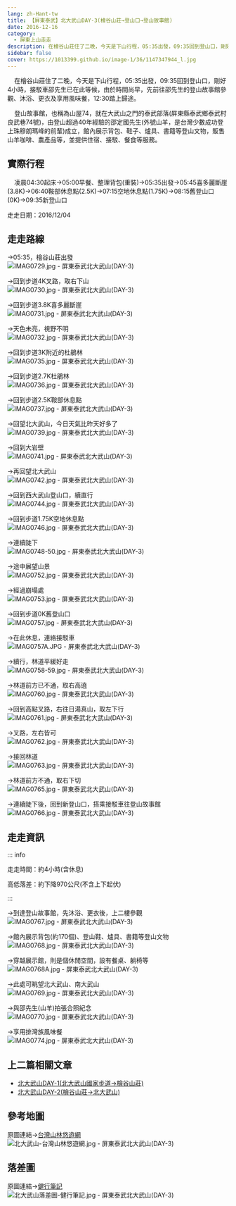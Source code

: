 ```yaml
---
lang: zh-Hant-tw
title: 【屏東泰武】北大武山DAY-3(檜谷山莊→登山口→登山故事館)
date: 2016-12-16
category: 
  - 屏東上山走走
description: 在檜谷山莊住了二晚，今天是下山行程，05:35出發，09:35回到登山口，剛好4小時，接駁車邵先生已在此等候，由於時間尚早，先前往邵先生的登山故事館參觀、沐浴、更衣及享用風味餐，12:30踏上歸途。
sidebar: false
cover: https://1013399.github.io/image-1/36/1147347944_l.jpg
---
```


    在檜谷山莊住了二晚，今天是下山行程，05:35出發，09:35回到登山口，剛好4小時，接駁車邵先生已在此等候，由於時間尚早，先前往邵先生的登山故事館參觀、沐浴、更衣及享用風味餐，12:30踏上歸途。  

<!-- more -->

    登山故事館，也稱為山屋74，就在大武山之門的泰武部落(屏東縣泰武鄉泰武村良武巷74號)，由登山超過40年經驗的邵定國先生(外號山羊，是台灣少數成功登上珠穆朗瑪峰的前輩)成立，館內展示背包、鞋子、爐具、書籍等登山文物，販售山羊咖啡、農產品等，並提供住宿、接駁、餐食等服務。

## 實際行程
    凌晨04:30起床→05:00早餐、整理背包(重裝)→05:35出發→05:45喜多麗斷崖(3.8K)→06:40鞍部休息點(2.5K)→07:15空地休息點(1.75K)→08:15舊登山口(0K)→09:35新登山口

走走日期：2016/12/04

## 走走路線
→05:35，檜谷山莊出發  
![IMAG0729.jpg - 屏東泰武北大武山(DAY-3)](https://1013399.github.io/image-1/36/1147348133_l.jpg)

→回到步道4K叉路，取右下山  
![IMAG0730.jpg - 屏東泰武北大武山(DAY-3)](https://1013399.github.io/image-1/36/1147348033_l.jpg)

→回到步道3.8K喜多麗斷崖  
![IMAG0731.jpg - 屏東泰武北大武山(DAY-3)](https://1013399.github.io/image-1/36/1147346088_l.jpg)

→天色未亮，視野不明  
![IMAG0732.jpg - 屏東泰武北大武山(DAY-3)](https://1013399.github.io/image-1/36/1147348420_l.jpg)

→回到步道3K附近的杜鵑林  
![IMAG0735.jpg - 屏東泰武北大武山(DAY-3)](https://1013399.github.io/image-1/36/1147346693_l.jpg)

→回到步道2.7K杜鵑林  
![IMAG0736.jpg - 屏東泰武北大武山(DAY-3)](https://1013399.github.io/image-1/36/1147347937_l.jpg)

→回到步道2.5K鞍部休息點  
![IMAG0737.jpg - 屏東泰武北大武山(DAY-3)](https://1013399.github.io/image-1/36/1147346694_l.jpg)

→回望北大武山，今日天氣比昨天好多了  
![IMAG0739.jpg - 屏東泰武北大武山(DAY-3)](https://1013399.github.io/image-1/36/1147348608_l.jpg)

→回到大岩壁  
![IMAG0741.jpg - 屏東泰武北大武山(DAY-3)](https://1013399.github.io/image-1/36/1147346699_l.jpg)

→再回望北大武山  
![IMAG0742.jpg - 屏東泰武北大武山(DAY-3)](https://1013399.github.io/image-1/36/1147347652_l.jpg)

→回到西大武山登山口，續直行  
![IMAG0744.jpg - 屏東泰武北大武山(DAY-3)](https://1013399.github.io/image-1/36/1147348902_l.jpg)

→回到步道1.75K空地休息點  
![IMAG0746.jpg - 屏東泰武北大武山(DAY-3)](https://1013399.github.io/image-1/36/1147348713_l.jpg)

→連續陡下  
![IMAG0748-50.jpg - 屏東泰武北大武山(DAY-3)](https://1013399.github.io/image-1/36/1147348136_l.jpg)

→途中展望山景  
![IMAG0752.jpg - 屏東泰武北大武山(DAY-3)](https://1013399.github.io/image-1/36/1147347944_l.jpg)

→經過崩塌處  
![IMAG0753.jpg - 屏東泰武北大武山(DAY-3)](https://1013399.github.io/image-1/36/1147348529_l.jpg)

→回到步道0K舊登山口  
![IMAG0757.jpg - 屏東泰武北大武山(DAY-3)](https://1013399.github.io/image-1/36/1147349004_l.jpg)

→在此休息，連絡接駁車  
![IMAG0757A.JPG - 屏東泰武北大武山(DAY-3)](https://1013399.github.io/image-1/36/1147348139_l.jpg)

→續行，林道平緩好走  
![IMAG0758-59.jpg - 屏東泰武北大武山(DAY-3)](https://1013399.github.io/image-1/36/1147348321_l.jpg)

→林道前方已不通，取右高遶  
![IMAG0760.jpg - 屏東泰武北大武山(DAY-3)](https://1013399.github.io/image-1/36/1147349102_l.jpg)

→回到高點叉路，右往日湯真山，取左下行  
![IMAG0761.jpg - 屏東泰武北大武山(DAY-3)](https://1013399.github.io/image-1/36/1147347341_l.jpg)

→叉路，左右皆可  
![IMAG0762.jpg - 屏東泰武北大武山(DAY-3)](https://1013399.github.io/image-1/36/1147347825_l.jpg)

→接回林道  
![IMAG0763.jpg - 屏東泰武北大武山(DAY-3)](https://1013399.github.io/image-1/36/1147346598_l.jpg)

→林道前方不通，取右下切  
![IMAG0765.jpg - 屏東泰武北大武山(DAY-3)](https://1013399.github.io/image-1/36/1147348618_l.jpg)

→連續陡下後，回到新登山口，搭乘接駁車往登山故事館  
![IMAG0766.jpg - 屏東泰武北大武山(DAY-3)](https://1013399.github.io/image-1/36/1147347953_l.jpg)

## 走走資訊
::: info

走走時間：約4小時(含休息)

高低落差：約下降970公尺(不含上下起伏)

:::

→到達登山故事館，先沐浴、更衣後，上二樓參觀  
![IMAG0767.jpg - 屏東泰武北大武山(DAY-3)](https://1013399.github.io/image-1/36/1147347344_l.jpg)

→館內展示背包(約170個)、登山鞋、爐具、書籍等登山文物  
![IMAG0768.jpg - 屏東泰武北大武山(DAY-3)](https://1013399.github.io/image-1/36/1147346600_l.jpg)

→穿越展示館，則是個休閒空間，設有餐桌、躺椅等  
![IMAG0768A.jpg - 屏東泰武北大武山(DAY-3)](https://1013399.github.io/image-1/36/1147348037_l.jpg)

→此處可眺望北大武山、南大武山  
![IMAG0769.jpg - 屏東泰武北大武山(DAY-3)](https://1013399.github.io/image-1/36/1147347826_l.jpg)

→與邵先生(山羊)拍張合照紀念  
![IMAG0770.jpg - 屏東泰武北大武山(DAY-3)](https://1013399.github.io/image-1/36/1147348547_l.jpg)

→享用排灣族風味餐  
![IMAG0774.jpg - 屏東泰武北大武山(DAY-3)](https://1013399.github.io/image-1/36/1147347347_l.jpg)


## 上二篇相關文章
- [北大武山DAY-1(北大武山國家步道→檜谷山莊)](/posts/post-38-2016-12-12.md)  
- [北大武山DAY-2(檜谷山莊→北大武山)](/posts/post-37-2016-12-13.md)

## 參考地圖
原圖連結→[台灣山林悠遊網](http://recreation.forest.gov.tw/rt/RT_2_1.aspx?TR_ID=119)  
![北大武山-台灣山林悠遊網.jpg - 屏東泰武北大武山(DAY-3)](https://1013399.github.io/image-1/36/1147349108_l.jpg)

## 落差圖
原圖連結→[健行筆記](http://tw.hiking.biji.co/index.php?q=news&act=info&id=2642)  
![北大武山落差圖-健行筆記.jpg - 屏東泰武北大武山(DAY-3)](https://1013399.github.io/image-1/36/1147348040_l.jpg)